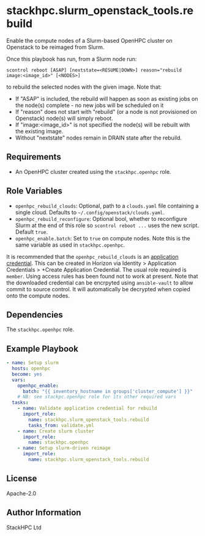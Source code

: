 stackhpc.slurm_openstack_tools.rebuild
=========

Enable the compute nodes of a Slurm-based OpenHPC cluster on Openstack to be reimaged from Slurm.

Once this playbook has run, from a Slurm node run:

    scontrol reboot [ASAP] [nextstate=<RESUME|DOWN>] reason="rebuild image:<image_id>" [<NODES>]

to rebuild the selected nodes with the given image. Note that:
- If "ASAP" is included, the rebuild will happen as soon as existing jobs on the node(s) complete - no new jobs will be scheduled on it
- If "reason" does not start with "rebuild" (or a node is not provisioned on Openstack) node(s) will simply reboot.
- If "image:<image_id>" is not specified the node(s) will be rebuilt with the existing image.
- Without "nextstate" nodes remain in DRAIN state after the rebuild.

Requirements
------------

- An OpenHPC cluster created using the `stackhpc.openhpc` role.


Role Variables
--------------

- `openhpc_rebuild_clouds`: Optional, path to a `clouds.yaml` file containing a single cloud. Defaults to `~/.config/openstack/clouds.yaml`.
- `openhpc_rebuild_reconfigure`: Optional bool, whether to reconfigure Slurm at the end of this role so `scontrol reboot ...` uses the new script. Default `true`.
- `openhpc_enable.batch`: Set to `true` on compute nodes. Note this is the same variable as used in `stackhpc.openhpc`.

It is recommended that the `openhpc_rebuild_clouds` is an [application credential](https://docs.openstack.org/keystone/latest/user/application_credentials.html). This can be created in Horizon via Identity > Application Credentials > +Create Application Credential. The usual role required is `member`. Using access rules has been found not to work at present. Note that the downloaded credential can be encrpyted using `ansible-vault` to allow commit to source control. It will automatically be decrypted when copied onto the compute nodes.

Dependencies
------------

The `stackhpc.openhpc` role.

Example Playbook
----------------

```yaml
- name: Setup slurm
  hosts: openhpc
  become: yes
  vars:
    openhpc_enable:
      batch: "{{ inventory_hostname in groups['cluster_compute'] }}"
    # NB: see stackpc.openhpc role for its other required vars
  tasks:
    - name: Validate application credential for rebuild
      import_role:
        name: stackhpc.slurm_openstack_tools.rebuild
        tasks_from: validate.yml
    - name: Create slurm cluster
      import_role:
        name: stackhpc.openhpc
    - name: Setup slurm-driven reimage
      import_role:
        name: stackhpc.slurm_openstack_tools.rebuild
```

License
-------

Apache-2.0

Author Information
------------------

StackHPC Ltd
